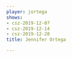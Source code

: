 ```yaml
---
player: jortega
shows:
- csz-2019-12-07
- csz-2019-12-14
- csz-2019-12-28
title: Jennifer Ortega

---
```

